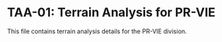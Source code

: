 # TAA-01: Terrain Analysis for PR-VIE

This file contains terrain analysis details for the PR-VIE division.
